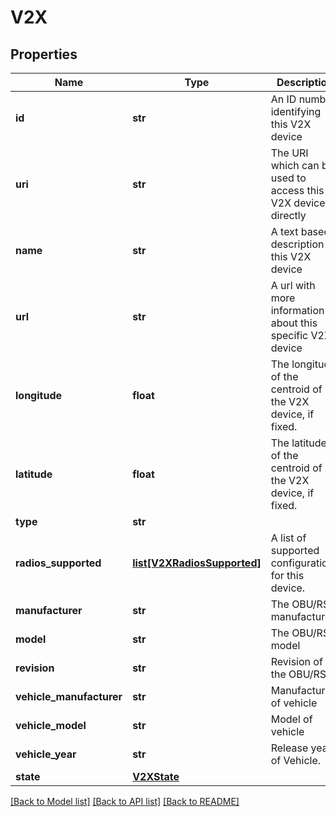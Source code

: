 # V2X

## Properties
Name | Type | Description | Notes
------------ | ------------- | ------------- | -------------
**id** | **str** | An ID number identifying this V2X device | 
**uri** | **str** | The URI which can be used to access this V2X device directly | [optional] 
**name** | **str** | A text based description of this V2X device | [optional] 
**url** | **str** | A url with more information about this specific V2X device | [optional] 
**longitude** | **float** | The longitude of the centroid of the V2X device, if fixed. | [optional] 
**latitude** | **float** | The latitude of the centroid of the V2X device, if fixed. | [optional] 
**type** | **str** |  | [optional] 
**radios_supported** | [**list[V2XRadiosSupported]**](V2XRadiosSupported.md) | A list of supported configurations for this device. | [optional] 
**manufacturer** | **str** | The OBU/RSU manufacturer | [optional] 
**model** | **str** | The OBU/RSU model | [optional] 
**revision** | **str** | Revision of the OBU/RSU | [optional] 
**vehicle_manufacturer** | **str** | Manufacturer of vehicle | [optional] 
**vehicle_model** | **str** | Model of vehicle | [optional] 
**vehicle_year** | **str** | Release year of Vehicle. | [optional] 
**state** | [**V2XState**](V2XState.md) |  | [optional] 

[[Back to Model list]](../README.md#documentation-for-models) [[Back to API list]](../README.md#documentation-for-api-endpoints) [[Back to README]](../README.md)

